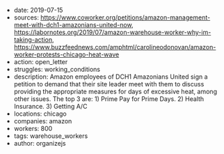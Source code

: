 - date: 2019-07-15
- sources: https://www.coworker.org/petitions/amazon-management-meet-with-dch1-amazonians-united-now, https://labornotes.org/2019/07/amazon-warehouse-worker-why-im-taking-action, https://www.buzzfeednews.com/amphtml/carolineodonovan/amazon-worker-protests-chicago-heat-wave
- action: open_letter
- struggles: working_conditions
- description: Amazon employees of DCH1 Amazonians United sign a petition to demand that their site leader meet with them to discuss providing the appropriate measures for days of excessive heat, among other issues. The top 3 are: 1) Prime Pay for Prime Days. 2) Health Insurance. 3) Getting A/C
- locations: chicago
- companies: amazon
- workers: 800
- tags: warehouse_workers
- author: organizejs
